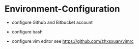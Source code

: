 # Environment-Configuration

* configure Github and Bitbucket account

* configure bash

* configure vim editor
see https://github.com/zhxsxuan/vimrc



